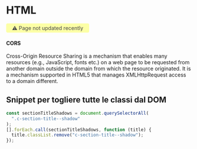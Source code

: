 # HTML

<span style="display: inline-block; background: #FCFFA6; padding: 4px 16px; border-radius: 4px; color: #484848"> ⚠️ Page not updated recently</span>

#### CORS

Cross-Origin Resource Sharing is a mechanism that enables many resources (e.g., JavaScript, fonts etc.) on a web page to be requested from another domain outside the domain from which the resource originated. It is a mechanism supported in HTML5 that manages XMLHttpRequest access to a domain different.

## Snippet per togliere tutte le classi dal DOM

```jsx
const sectionTitleShadows = document.querySelectorAll(
  ".c-section-title--shadow"
);
[].forEach.call(sectionTitleShadows, function (title) {
  title.classList.remove("c-section-title--shadow");
});
```

